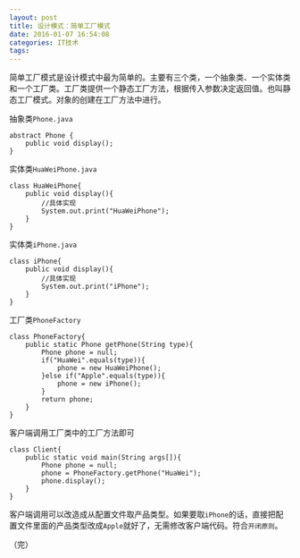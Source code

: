 ```yaml
---
layout: post
title: 设计模式：简单工厂模式
date: 2016-01-07 16:54:08
categories: IT技术
tags:
---
```


简单工厂模式是设计模式中最为简单的。主要有三个类，一个抽象类、一个实体类和一个工厂类。工厂类提供一个静态工厂方法，根据传入参数决定返回值。也叫静态工厂模式。对象的创建在工厂方法中进行。

抽象类`Phone.java`

```
abstract Phone {
    public void display();
}
```

实体类`HuaWeiPhone.java`

```
class HuaWeiPhone{
    public void display(){
        //具体实现
        System.out.print("HuaWeiPhone");
    }
}
```

实体类`iPhone.java`

```
class iPhone{
    public void display(){
        //具体实现
        System.out.print("iPhone");
    }
}
```

工厂类`PhoneFactory`

```
class PhoneFactory{
    public static Phone getPhone(String type){
        Phone phone = null;
        if("HuaWei".equals(type)){
            phone = new HuaWeiPhone();
        }else if("Apple".equals(type)){
            phone = new iPhone();
        }
        return phone;
    }
}
```

客户端调用工厂类中的工厂方法即可

```
class Client{
    public static void main(String args[]){
        Phone phone = null;
        phone = PhoneFactory.getPhone("HuaWei");
        phone.display();
    }
}
```

客户端调用可以改造成从配置文件取产品类型。如果要取`iPhone`的话，直接把配置文件里面的产品类型改成`Apple`就好了，无需修改客户端代码。符合`开闭原则`。

（完）
